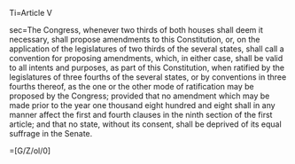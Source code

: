 Ti=Article V

sec=The Congress, whenever two thirds of both houses shall deem it necessary, shall propose amendments to this Constitution, or, on the application of the legislatures of two thirds of the several states, shall call a convention for proposing amendments, which, in either case, shall be valid to all intents and purposes, as part of this Constitution, when ratified by the legislatures of three fourths of the several states, or by conventions in three fourths thereof, as the one or the other mode of ratification may be proposed by the Congress; provided that no amendment which may be made prior to the year one thousand eight hundred and eight shall in any manner affect the first and fourth clauses in the ninth section of the first article; and that no state, without its consent, shall be deprived of its equal suffrage in the Senate.

=[G/Z/ol/0]
